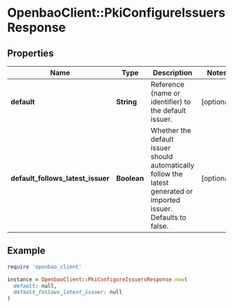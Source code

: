 # OpenbaoClient::PkiConfigureIssuersResponse

## Properties

| Name | Type | Description | Notes |
| ---- | ---- | ----------- | ----- |
| **default** | **String** | Reference (name or identifier) to the default issuer. | [optional] |
| **default_follows_latest_issuer** | **Boolean** | Whether the default issuer should automatically follow the latest generated or imported issuer. Defaults to false. | [optional] |

## Example

```ruby
require 'openbao_client'

instance = OpenbaoClient::PkiConfigureIssuersResponse.new(
  default: null,
  default_follows_latest_issuer: null
)
```

